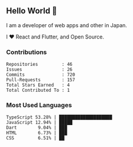 ## Hello World 👋

I am a developer of web apps and other in Japan.

I ❤️ React and Flutter, and Open Source.

### Contributions

<!-- contributions start -->

    Repositories         : 46
    Issues               : 26
    Commits              : 720
    Pull-Requests        : 157
    Total Stars Earned   : 4
    Total Contributed To : 1

<!-- contributions end -->

### Most Used Languages

<!-- most-used-languages start -->

    TypeScript 53.28% | ████████████████████
    JavaScript 12.94% | █████
    Dart        9.04% | ███
    HTML        6.73% | ███
    CSS         6.51% | ██

<!-- most-used-languages end -->
